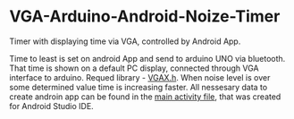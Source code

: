# VGA-Arduino-Android-Noize-Timer
Timer with displaying time via VGA, controlled by Android App.

Time to least is set on android App and send to arduino UNO via bluetooth. That time is shown on a default PC display, connected through VGA interface to arduino. Requed library - [VGAX.h](https://github.com/smaffer/vgax).
When noise level is over some determined value time is increasing faster.
All nessesary data to create androin app can be found in the [main activity file](https://github.com/Nonmant/VGA-Arduino-Android-Noize-Timer/blob/master/MainActivity.java), that was created for Android Studio IDE.
